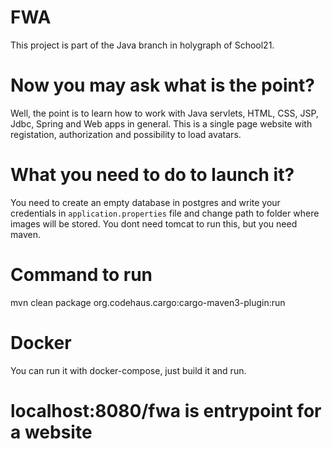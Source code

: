 # FWA
This project is part of the Java branch in holygraph of School21.

# Now you may ask what is the point?
Well, the point is to learn how to work with Java servlets, HTML, CSS, JSP, Jdbc, Spring and Web apps in general.
This is a single page website with registation, authorization and possibility to load avatars.

# What you need to do to launch it?
You need to create an empty database in postgres and write your credentials in ```application.properties``` file and change path to folder where images will be stored.
You dont need tomcat to run this, but you need maven.

# Command to run
mvn clean package org.codehaus.cargo:cargo-maven3-plugin:run

# Docker
You can run it with docker-compose, just build it and run.

# localhost:8080/fwa is entrypoint for a website
